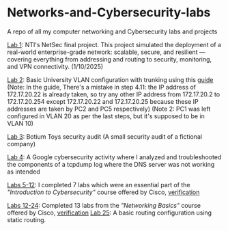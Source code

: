 # Networks-and-Cybersecurity-labs
A repo of all my computer networking and Cybersecurity labs and projects

[Lab 1](https://github.com/OliveOcean/Network-Security-Final-Project/tree/main): NTI's NetSec final project. This project simulated the deployment of a real-world enterprise-grade network: scalable, secure, and resilient — covering everything from addressing and routing to security, monitoring, and VPN connectivity. (1/10/2025)


[Lab 2](https://github.com/EngMostafaSherif/Networks-and-Cybersecurity-labs/blob/main/Lab%202.pkt): Basic University VLAN configuration with trunking using this [guide](https://faculty.ksu.edu.sa/sites/default/files/lab05_vlan.pdf) (Note: In the guide, There's a mistake in step 4.11: the IP address of 172.17.20.22 is already taken, so try any other IP address from 172.17.20.2 to 172.17.20.254 except 172.17.20.22 and 172.17.20.25 because these IP addresses are taken by PC2 and PC5 respectively) (Note 2: PC1 was left configured in VLAN 20 as per the last steps, but it's supposed to be in VLAN 10)

[Lab 3](https://github.com/EngMostafaSherif/Networks-and-Cybersecurity-labs/blob/main/Lab%203.pdf): Botium Toys security audit (A small security audit of a fictional company)

[Lab 4](https://github.com/EngMostafaSherif/Networks-and-Cybersecurity-labs/blob/main/Lab%204.pdf): A Google cybersecurity activity where I analyzed and troubleshooted the components of a tcpdump log where the DNS server was not working as intended

[Labs 5-12](https://www.netacad.com/courses/introduction-to-cybersecurity?courseLang=en-US): I completed 7 labs which were an essential part of the _"Introduction to Cybersecurity"_ course offered by Cisco, [verification](https://www.credly.com/badges/c41e91f4-236d-4493-af5c-727b87dfb2bb/public_url)
 
[Labs 12-24](https://www.netacad.com/courses/networking-basics?courseLang=en-US): Completed 13 labs from the _"Networking Basics"_ course offered by Cisco, [verification](https://www.credly.com/badges/9cd08b81-e3be-43ab-9f37-1cd1230a6308/public_url)
[Lab 25](https://github.com/OliveOcean/Networks-and-Cybersecurity-labs/blob/main/Lab%2025.pkt): A basic routing configuration using static routing.
